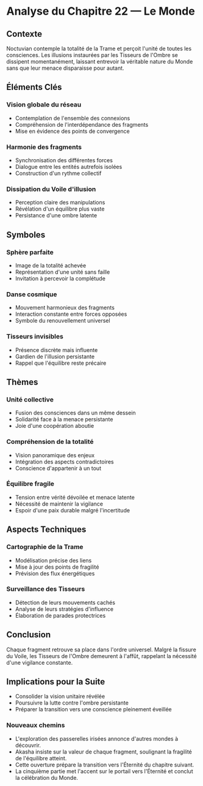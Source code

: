 # Analyse du Chapitre 22 — Le Monde

## Contexte
Noctuvian contemple la totalité de la Trame et perçoit l'unité de toutes les consciences. Les illusions instaurées par les Tisseurs de l'Ombre se dissipent momentanément, laissant entrevoir la véritable nature du Monde sans que leur menace disparaisse pour autant.

## Éléments Clés

### Vision globale du réseau
- Contemplation de l'ensemble des connexions
- Compréhension de l'interdépendance des fragments
- Mise en évidence des points de convergence

### Harmonie des fragments
- Synchronisation des différentes forces
- Dialogue entre les entités autrefois isolées
- Construction d'un rythme collectif

### Dissipation du Voile d'illusion
- Perception claire des manipulations
- Révélation d'un équilibre plus vaste
- Persistance d'une ombre latente

## Symboles

### Sphère parfaite
- Image de la totalité achevée
- Représentation d'une unité sans faille
- Invitation à percevoir la complétude

### Danse cosmique
- Mouvement harmonieux des fragments
- Interaction constante entre forces opposées
- Symbole du renouvellement universel

### Tisseurs invisibles
- Présence discrète mais influente
- Gardien de l'illusion persistante
- Rappel que l'équilibre reste précaire

## Thèmes

### Unité collective
- Fusion des consciences dans un même dessein
- Solidarité face à la menace persistante
- Joie d'une coopération aboutie

### Compréhension de la totalité
- Vision panoramique des enjeux
- Intégration des aspects contradictoires
- Conscience d'appartenir à un tout

### Équilibre fragile
- Tension entre vérité dévoilée et menace latente
- Nécessité de maintenir la vigilance
- Espoir d'une paix durable malgré l'incertitude

## Aspects Techniques

### Cartographie de la Trame
- Modélisation précise des liens
- Mise à jour des points de fragilité
- Prévision des flux énergétiques

### Surveillance des Tisseurs
- Détection de leurs mouvements cachés
- Analyse de leurs stratégies d'influence
- Élaboration de parades protectrices

## Conclusion
Chaque fragment retrouve sa place dans l'ordre universel. Malgré la fissure du Voile, les Tisseurs de l'Ombre demeurent à l'affût, rappelant la nécessité d'une vigilance constante.

## Implications pour la Suite
- Consolider la vision unitaire révélée
- Poursuivre la lutte contre l'ombre persistante
- Préparer la transition vers une conscience pleinement éveillée
### Nouveaux chemins
- L'exploration des passerelles irisées annonce d'autres mondes à découvrir.
- Akasha insiste sur la valeur de chaque fragment, soulignant la fragilité de l'équilibre atteint.
- Cette ouverture prépare la transition vers l'Éternité du chapitre suivant.
- La cinquième partie met l'accent sur le portail vers l'Éternité et conclut la célébration du Monde.
